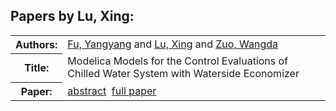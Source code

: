 <h2>Papers by Lu, Xing:</h2>
<!-- Begin papers -->
<table>
<tr><th>Authors:</th><td>
<a href="../authors/author_070.html">Fu, Yangyang</a> and 
<a href="../authors/author_156.html">Lu, Xing</a> and 
<a href="../authors/author_269.html">Zuo, Wangda</a>
</td></tr>
<tr><th>Title:  </th><td>Modelica Models for the Control Evaluations of Chilled Water System with Waterside Economizer</td></tr>
<tr><th>Paper:  </th><td><a href="../abstracts/Modelica2019abstractP09.pdf">abstract</a>&nbsp;&nbsp;<a href="../papers/Modelica2019paperP09.pdf">full paper</a></td></tr>
</table>
<br>
<!-- End papers -->